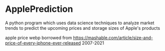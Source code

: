 # ApplePrediction
A python program which uses data science techniques to analyze market trends to predict the upcoming prices and storage sizes of Apple's products


apple price webp borrowed from https://mashable.com/article/size-and-price-of-every-iphone-ever-released 2007-2021